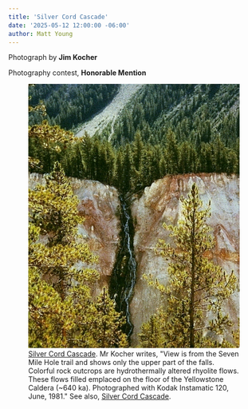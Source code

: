 ```yaml
---
title: 'Silver Cord Cascade'
date: '2025-05-12 12:00:00 -06:00'
author: Matt Young
---
```

Photograph by <strong>Jim Kocher</strong>

Photography contest, <strong>Honorable Mention</strong>

<figure>
<img src="/uploads/2025/Kocher_Silver_Cord_Cascade_YNP.jpg" alt=""/>
<figcaption><a href="https://en.wikipedia.org/wiki/Silver_Cord_Cascade">Silver Cord Cascade</a>. Mr Kocher writes, "View is from the Seven Mile Hole trail and shows only the upper part of the falls. Colorful rock outcrops are hydrothermally altered rhyolite flows. These flows filled emplaced on the floor of the Yellowstone Caldera (~640 ka).  Photographed with Kodak Instamatic 120, June, 1981." See also, <a href="https://en.wikipedia.org/wiki/Silver_Cord_Cascade">Silver Cord Cascade</a>.
</figcaption>
</figure>
